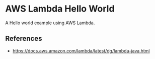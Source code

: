 # AWS Lambda Hello World 

A Hello world example using AWS Lambda.

## References

- https://docs.aws.amazon.com/lambda/latest/dg/lambda-java.html
